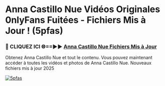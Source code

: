 # Anna Castillo Nue Vidéos Originales 0nlyFans Fuitées - Fichiers Mis à Jour ! (5pfas)

<h3>🔴 CLIQUEZ ICI 🌐==►► <a href="https://tinyurl.com/2pmr4ezf" rel="nofollow">Anna Castillo Nue Fichiers Mis à Jour</a></h3>

Obtenez Anna Castillo Nue et tout le contenu. Vous pouvez maintenant accéder à toutes les vidéos et photos de Anna Castillo Nue. Nouveaux fichiers mis à jour 2025

[![5pfas](https://i.imgur.com/6SNvagu.gif)](https://tinyurl.com/2pmr4ezf)
